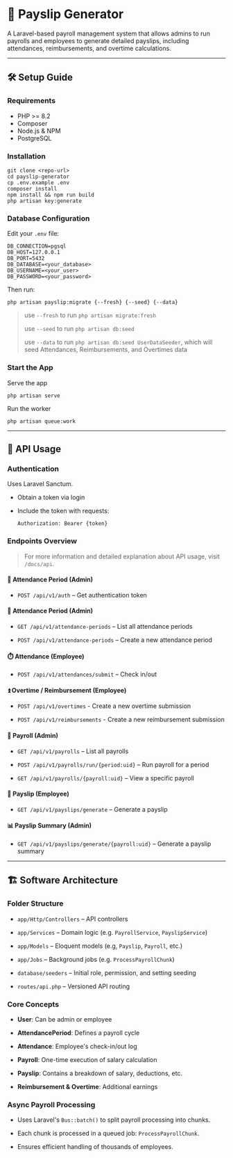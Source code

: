 # 📘 Payslip Generator

A Laravel-based payroll management system that allows admins to run payrolls and employees to generate detailed payslips, including attendances, reimbursements, and overtime calculations.

----------

## 🛠️ Setup Guide

### Requirements

-   PHP >= 8.2
-   Composer
-   Node.js & NPM
-   PostgreSQL

### Installation

``` console
git clone <repo-url>
cd payslip-generator
cp .env.example .env
composer install
npm install && npm run build
php artisan key:generate
```

### Database Configuration

Edit your `.env` file:

```
DB_CONNECTION=pgsql
DB_HOST=127.0.0.1
DB_PORT=5432
DB_DATABASE=<your_database>
DB_USERNAME=<your_user>
DB_PASSWORD=<your_password>
```

Then run:

``` console
php artisan payslip:migrate {--fresh} {--seed} {--data}
```
> use `--fresh` to run `php artisan migrate:fresh`
> 
> use `--seed` to run `php artisan db:seed`
> 
> use `--data` to run `php artisan db:seed UserDataSeeder`, which will seed Attendances, Reimbursements, and Overtimes data

### Start the App

Serve the app

``` console
php artisan serve
```

Run the worker

``` console
php artisan queue:work
```

----------

## 📡 API Usage

### Authentication

Uses Laravel Sanctum.

-   Obtain a token via login
    
-   Include the token with requests:
    
    ```
    Authorization: Bearer {token}
    ```
    

### Endpoints Overview
> For more information and detailed explanation about API usage, visit `/docs/api`.

#### 🔁 Attendance Period (Admin)

-   `POST /api/v1/auth` – Get authentication token


#### 🔁 Attendance Period (Admin)

-   `GET /api/v1/attendance-periods` – List all attendance periods

-   `POST /api/v1/attendance-periods` – Create a new attendance period

#### ⏱️ Attendance (Employee)

-   `POST /api/v1/attendances/submit` – Check in/out
    

#### ⏫ Overtime / Reimbursement (Employee)

-   `POST /api/v1/overtimes` - Create a new overtime submission
    
-   `POST /api/v1/reimbursements` - Create a new reimbursement submission
    

#### 💸 Payroll (Admin)

-   `GET /api/v1/payrolls` – List all payrolls

-   `POST /api/v1/payrolls/run/{period:uid}` – Run payroll for a period

-   `GET /api/v1/payrolls/{payroll:uid}` – View a specific payroll
    

#### 🧾 Payslip (Employee)

-   `GET /api/v1/payslips/generate` – Generate a payslip
    

#### 📊 Payslip Summary (Admin)

-   `GET /api/v1/payslips/generate/{payroll:uid}` – Generate a payslip summary    

----------

## 🏗️ Software Architecture

### Folder Structure

-   `app/Http/Controllers` – API controllers
    
-   `app/Services` – Domain logic (e.g. `PayrollService`, `PayslipService`)
    
-   `app/Models` – Eloquent models (e.g, `Payslip`, `Payroll`, etc.)
    
-   `app/Jobs` – Background jobs (e.g. `ProcessPayrollChunk`)
    
-   `database/seeders` – Initial role, permission, and setting seeding
    
-   `routes/api.php` – Versioned API routing
    

### Core Concepts

-   **User**: Can be admin or employee
    
-   **AttendancePeriod**: Defines a payroll cycle
    
-   **Attendance**: Employee's check-in/out log
    
-   **Payroll**: One-time execution of salary calculation
    
-   **Payslip**: Contains a breakdown of salary, deductions, etc.
    
-   **Reimbursement & Overtime**: Additional earnings
    

### Async Payroll Processing

-   Uses Laravel's `Bus::batch()` to split payroll processing into chunks.
    
-   Each chunk is processed in a queued job: `ProcessPayrollChunk`.
    
-   Ensures efficient handling of thousands of employees.
